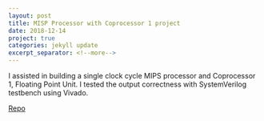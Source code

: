 ```yaml
---
layout: post
title: MISP Processor with Coprocessor 1 project
date: 2018-12-14
project: true
categories: jekyll update
excerpt_separator: <!--more-->
---
```


I assisted in building a single clock cycle MIPS processor and Coprocessor 1, Floating Point Unit. I tested the output correctness with SystemVerilog testbench using Vivado. 

[Repo](https://github.com/kinming92/MISP-FPU-Processor)
